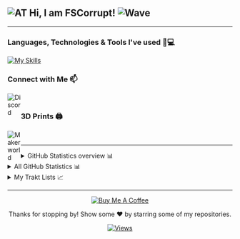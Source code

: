 ## <img alt="AT" height="25px" src="https://images.emojiterra.com/google/noto-emoji/unicode-15.1/color/svg/1f1e6-1f1f9.svg"> Hi, I am FSCorrupt! <img alt="Wave" height="25px" src="https://i.imgur.com/3XPhsvI.gif">

---

### Languages, Technologies & Tools I've used 🚀💻

[![My Skills](https://skillicons.dev/icons?i=powershell,linux,css,git,gitlab,github,githubactions,docker,cloudflare,bash,azure,py,regex,sqlite,ubuntu,vscode&perline=8)](https://skillicons.dev)

### Connect with Me 📫

<p>
  <a href="https://discordapp.com/users/327832511398805504">
    <img align="left" alt="Discord" title="Discord" width="30px" src="https://www.freepnglogos.com/uploads/discord-logo-png/concours-discord-cartes-voeux-fortnite-france-6.png">
  </a>
</p>
<br>

### 3D Prints 🖨

<p>
  <a href="https://makerworld.com/@FS.Corrupt">
    <img align="left" alt="Makerworld" title="Makerworld" width="30px" src="https://or-cloud-forum-prod.s3.dualstack.us-west-2.amazonaws.com/original/3X/3/0/3013b8b6f9c14c20f6727ff473b6b9b00084aed2.png">
  </a>
</p>
<br>


---

<details close>
<summary>GitHub Statistics overview 📊</summary>
<br>
<p>
  <a href="https://github.com/fscorrupt" width="100%">
    <img alt="GitHub Stats" height="165px" src="https://github-readme-stats-ichbinleoon.vercel.app/api?username=fscorrupt&count_private=true&show_icons=true&theme=dark&hide_border=true&hide_title=true&include_all_commits=true">
    <img alt="Top Langs" height="165px" src="https://github-readme-stats-ichbinleoon.vercel.app/api/top-langs?username=fscorrupt&langs_count=10&layout=compact&hide_border=true&theme=dark">
  </a>
</p>
</details>

<details close>
<summary>All GitHub Statistics 📊</summary>
<br>
<p>
  <a href="https://github.com/fscorrupt" width="100%">
    <img alt="GitHub Stats Big" src="./github-metrics.svg">
  </a>
</p>
</details>

<details close>
<summary>My Trakt Lists 📈</summary>
<!-- Trakt Lists Start -->
<br>
Anime Shows:

- [Crunchyroll Shows available in Germany & Austria](https://trakt.tv/users/fs-corrupt/lists/crunchyroll-shows)

- [Anime Shows not on Netflix/Amazon available in Germany & Austria](https://trakt.tv/users/fs-corrupt/lists/anime-s-not-on-amazon-or-netflix)

- [Amazon Anime Shows available in Germany & Austria](https://trakt.tv/users/fs-corrupt/lists/amazon-anime-s)

- [Netflix Anime Shows available in Germany & Austria](https://trakt.tv/users/fs-corrupt/lists/netflix-anime-s)

Shows:

- [Apple Shows available in Germany & Austria](https://trakt.tv/users/fs-corrupt/lists/apple-shows)

- [Disney Shows available in Germany & Austria](https://trakt.tv/users/fs-corrupt/lists/disney-shows)

- [Amazon Shows available in Germany & Austria](https://trakt.tv/users/fs-corrupt/lists/amazon-shows)

- [Top Rated Trending Shows](https://trakt.tv/users/fs-corrupt/lists/top-rated-trending-shows)

- [Netflix Shows available in Germany & Austria](https://trakt.tv/users/fs-corrupt/lists/netflix-shows)

Movies:

- [Apple Movies available in Germany & Austria](https://trakt.tv/users/fs-corrupt/lists/apple-movies)

- [Disney Movies available in Germany & Austria](https://trakt.tv/users/fs-corrupt/lists/disney-movies)

- [Amazon Movies available in Germany & Austria](https://trakt.tv/users/fs-corrupt/lists/amazon-movies)

- [Netflix Movies available in Germany & Austria](https://trakt.tv/users/fs-corrupt/lists/netflix-movies)

- [Crunchyroll Movies available in Germany & Austria](https://trakt.tv/users/fs-corrupt/lists/crunchyroll-movies)

- [Top Rated Trending Movies](https://trakt.tv/users/fs-corrupt/lists/top-rated-trending-movies)

- [Best Rated Movies in 2021](https://trakt.tv/users/fs-corrupt/lists/best-rated-in-2021)

- [Best Rated Movies in 2022](https://trakt.tv/users/fs-corrupt/lists/best-rated-in-2022)

- [Best Movies of Austria](https://trakt.tv/users/fs-corrupt/lists/best-of-austria)

<!-- Trakt Lists End -->
</details>

---

<p align="center">
    <a href="https://ko-fi.com/R6R81S6SC" target="_blank"><img src="https://storage.ko-fi.com/cdn/brandasset/logo_white_stroke_small.png" alt="Buy Me A Coffee" height="35"></a>

<p align="center">Thanks for stopping by! Show some ❤️ by starring some of my repositories.</p>
<p align="center">
  <a href="https://github.com/IchBinLeoon/IchBinLeoon/actions">
    <img alt="Views" src="https://komarev.com/ghpvc/?username=fscorrupt&label=PROFILE+VIEWS&color=orange">
  </a>
</p>
